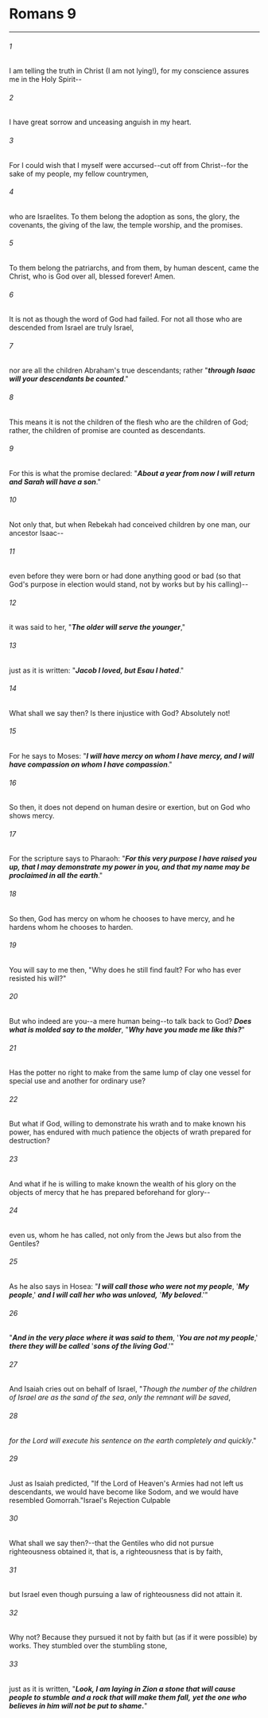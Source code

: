 # Romans 9
***



###### 1 
I am telling the truth in Christ (I am not lying!), for my conscience assures me in the Holy Spirit-- 

###### 2 
I have great sorrow and unceasing anguish in my heart. 

###### 3 
For I could wish that I myself were accursed--cut off from Christ--for the sake of my people, my fellow countrymen, 

###### 4 
who are Israelites. To them belong the adoption as sons, the glory, the covenants, the giving of the law, the temple worship, and the promises. 

###### 5 
To them belong the patriarchs, and from them, by human descent, came the Christ, who is God over all, blessed forever! Amen. 

###### 6 
It is not as though the word of God had failed. For not all those who are descended from Israel are truly Israel, 

###### 7 
nor are all the children Abraham's true descendants; rather "**_through Isaac will your descendants be counted_**." 

###### 8 
This means it is not the children of the flesh who are the children of God; rather, the children of promise are counted as descendants. 

###### 9 
For this is what the promise declared: "**_About a year from now_** **_I will return and Sarah will have a son_**." 

###### 10 
Not only that, but when Rebekah had conceived children by one man, our ancestor Isaac-- 

###### 11 
even before they were born or had done anything good or bad (so that God's purpose in election would stand, not by works but by his calling)-- 

###### 12 
it was said to her, "**_The older will serve the younger_**," 

###### 13 
just as it is written: "**_Jacob I loved, but Esau I hated_**." 

###### 14 
What shall we say then? Is there injustice with God? Absolutely not! 

###### 15 
For he says to Moses: "**_I will have mercy on whom I have mercy, and I will have compassion on whom I have compassion_**." 

###### 16 
So then, it does not depend on human desire or exertion, but on God who shows mercy. 

###### 17 
For the scripture says to Pharaoh: "**_For this very purpose I have raised you up, that I may demonstrate my power in you, and that my name may be proclaimed in all the earth_**." 

###### 18 
So then, God has mercy on whom he chooses to have mercy, and he hardens whom he chooses to harden. 

###### 19 
You will say to me then, "Why does he still find fault? For who has ever resisted his will?" 

###### 20 
But who indeed are you--a mere human being--to talk back to God? **_Does what is molded say to the molder_**, "**_Why have you made me like this?_**" 

###### 21 
Has the potter no right to make from the same lump of clay one vessel for special use and another for ordinary use? 

###### 22 
But what if God, willing to demonstrate his wrath and to make known his power, has endured with much patience the objects of wrath prepared for destruction? 

###### 23 
And what if he is willing to make known the wealth of his glory on the objects of mercy that he has prepared beforehand for glory-- 

###### 24 
even us, whom he has called, not only from the Jews but also from the Gentiles? 

###### 25 
As he also says in Hosea: "**_I will call those who were not my people_**, '**_My people_**,' **_and I will call her who was unloved,_** '**_My beloved_**.'" 

###### 26 
"**_And in the very place_** **_where it was said to them_**, '**_You are not my people_**,' **_there they will be called_** '**_sons of the living God_**.'" 

###### 27 
And Isaiah cries out on behalf of Israel, "_Though the number of the children_ _of Israel are as the sand of the sea_, _only the remnant will be saved_, 

###### 28 
_for_ _the Lord will execute his sentence on the earth completely and quickly_." 

###### 29 
Just as Isaiah predicted, "If the Lord of Heaven's Armies had not left us descendants, we would have become like Sodom, and we would have resembled Gomorrah."Israel's Rejection Culpable 

###### 30 
What shall we say then?--that the Gentiles who did not pursue righteousness obtained it, that is, a righteousness that is by faith, 

###### 31 
but Israel even though pursuing a law of righteousness did not attain it. 

###### 32 
Why not? Because they pursued it not by faith but (as if it were possible) by works. They stumbled over the stumbling stone, 

###### 33 
just as it is written, "**_Look, I am laying in Zion a stone that will cause people to stumble_** **_and a rock that will make them fall,_** **_yet the one who believes in him will not be put to shame_.**"
